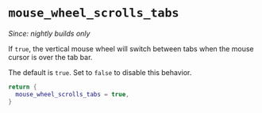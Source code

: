 # `mouse_wheel_scrolls_tabs`

*Since: nightly builds only*

If `true`, the vertical mouse wheel will switch between tabs when the mouse 
cursor is over the tab bar. 

The default is `true`. Set to `false` to disable this behavior.

```lua
return {
  mouse_wheel_scrolls_tabs = true,
}
```

